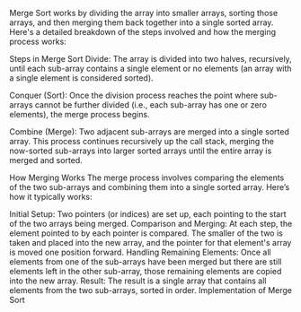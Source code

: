 Merge Sort works by dividing the array into smaller arrays, sorting those arrays, and then merging them back together into a single sorted array. Here's a detailed breakdown of the steps involved and how the merging process works:

Steps in Merge Sort
Divide: The array is divided into two halves, recursively, until each sub-array contains a single element or no elements (an array with a single element is considered sorted).

Conquer (Sort): Once the division process reaches the point where sub-arrays cannot be further divided (i.e., each sub-array has one or zero elements), the merge process begins.

Combine (Merge): Two adjacent sub-arrays are merged into a single sorted array. This process continues recursively up the call stack, merging the now-sorted sub-arrays into larger sorted arrays until the entire array is merged and sorted.

How Merging Works
The merge process involves comparing the elements of the two sub-arrays and combining them into a single sorted array. Here’s how it typically works:

Initial Setup: Two pointers (or indices) are set up, each pointing to the start of the two arrays being merged.
Comparison and Merging: At each step, the element pointed to by each pointer is compared. The smaller of the two is taken and placed into the new array, and the pointer for that element's array is moved one position forward.
Handling Remaining Elements: Once all elements from one of the sub-arrays have been merged but there are still elements left in the other sub-array, those remaining elements are copied into the new array.
Result: The result is a single array that contains all elements from the two sub-arrays, sorted in order.
Implementation of Merge Sort